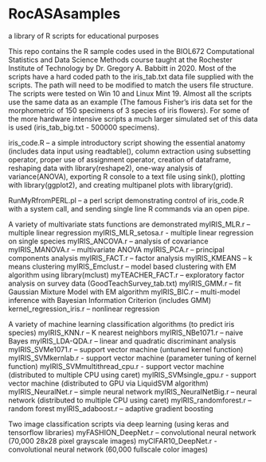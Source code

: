 # RocASAsamples

a library of R scripts for educational purposes

This repo contains the R sample codes used in the BIOL672 Computational Statistics and Data Science Methods course taught at the Rochester Institute of Technology by Dr. Gregory A. Babbitt in 2020. Most of the scripts have a hard coded path to the iris_tab.txt data file supplied with the scripts. The path will need to be modified to match the  users file structure. The scripts were tested on Win 10 and Linux Mint 19. Almost all the scripts use the same data as an example (The famous Fisher’s iris data set for the morphometric of 150 specimens of 3 species of iris flowers). For some of the more hardware intensive scripts a much larger simulated set of this data is used (iris_tab_big.txt - 500000 specimens).  

iris_code.R – a simple introductory script showing the essential anatomy (includes data input using readtable(), column extraction using subsetting operator, proper use of assignment operator, creation of dataframe, reshaping data with library(reshape2), one-way analysis of variance(ANOVA), exporting R console to a text file using sink(), plotting with library(ggplot2), and creating multipanel plots with library(grid).

RunMyRfromPERL.pl – a perl script demonstrating control of iris_code.R with a system call, and sending single line R commands via an open pipe. 

A variety of multivariate stats functions are demonstrated 
myIRIS_MLR.r – multiple linear regression
myIRIS_MLR_setosa.r  - multiple linear regression on single species
myIRIS_ANCOVA.r – analysis of covariance
myIRIS_MANOVA.r – multivariate ANOVA
myIRIS_PCA.r – principal components analysis
myIRIS_FACT.r – factor analysis
myIRIS_KMEANS – k means clustering
myIRIS_Emclust.r – model based clustering with EM algorithm using library(mclust)
myTEACHER_FACT.r – exploratory factor analysis on survey data (GoodTeachSurvey_tab.txt)
myIRIS_GMM.r – fit Gaussian Mixture Model with EM algorithm
myIRIS_BIC.r – multi-model inference with Bayesian Information Criterion (includes GMM)
kernel_regression_iris.r – nonlinear regression

A variety of machine learning classification algorithms (to predict iris species)
myIRIS_KNN.r – K nearest neighbors
myIRIS_NBe1071.r – naive Bayes
myIRIS_LDA-QDA.r – linear and quadratic discriminant analysis
myIRIS_SVMe1071.r – support vector machine (untuned kernel function)
myIRIS_SVMkernlab.r - support vector machine (parameter tuning of kernel function)
myIRIS_SVMmultithread_cpu.r - support vector machine (distributed to multiple CPU using caret)
myIRIS_SVMsingle_gpu.r - support vector machine (distributed to GPU via LiquidSVM algorithm)
myIRIS_NeuralNet.r – simple neural network
myIRIS_NeuralNetBig.r – neural network (distributed to multiple CPU using caret)
myIRIS_randomforest.r – random forest
myIRIS_adaboost.r – adaptive gradient boosting

Two image classification scripts via deep learning (using keras and tensorflow libraries)
myFASHION_DeepNet.r – convolutional neural network (70,000 28x28 pixel grayscale images)
myCIFAR10_DeepNet.r - convolutional neural network (60,000 fullscale color images)
